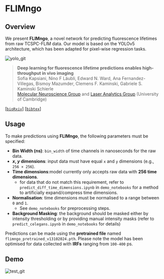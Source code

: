 # FLIMngo

## Overview
We present **FLIMngo**, a novel network for predicting fluorescence lifetimes from raw TCSPC-FLIM data. 
Our model is based on the YOLOv5 architecture, which has been adapted for pixel-wise regression tasks. 


![yolo_git](https://github.com/user-attachments/assets/4fe74fbd-726d-4dbc-bf02-75955c33fc2c)


> **Deep learning for fluorescence lifetime predictions enables high-throughput in vivo imaging**          
> Sofia Kapsiani, Nino F Läubli, Edward N. Ward, Ana Fernandez-Villegas, Bismoy Mazumder, Clemens F. Kaminski, Gabriele S. Kaminski Schierle    
> <a href="https://www.ceb-mng.org/" target="_blank">Molecular Neuroscience Group</a> and <a href="https://laser.ceb.cam.ac.uk/" target="_blank">Laser Analytics Group</a> (University of Cambridge)
>
[[`bioRxiv`](https://www.biorxiv.org/content/10.1101/2024.09.13.612802v1)]  [[`bibtex`](#bibtex-citation)]


## Usage  

To make predictions using **FLIMngo**, the following parameters must be specified:  

- **Bin Width (ns)**: `bin_width` of time channels in nanoseconds for the raw data.  
- ***x*, *y* dimensions**: input data must have equal `x` and `y` dimensions (e.g., `256 × 256`).  
- **Time dimensions**:model currently only accepts raw data with **256 time dimensions**.  
  - for data that do not match this requirement, refer to `predict_diff_time_dimensions.ipynb` in `demo_notebooks` for a method to artificially expand/compress time dimensions.  
- **Normalisation**: time dimensions must be normalised to a range between `0` and `1`.  
  - See `demo_notebooks` for preprocessing steps.  
- **Background Masking**: the background should be masked either by intensity thresholding or by providing manual intensity masks (refer to `predict_celegans.ipynb` in `demo_notebooks` for details)  

Predictions can be made using the **pretrained file** named `flimngo_pretrained_v13102024.pth`.
Please note the model has been optimised for data collected with **IRFs** ranging from `100-400` ps.

## Demo
![test_git](https://github.com/user-attachments/assets/df51ff95-0a20-4ce8-8e71-b78983c7f7fd)

